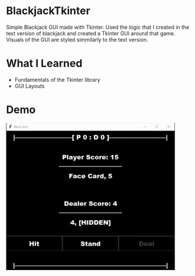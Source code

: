 # BlackjackTkinter
Simple Blackjack GUI made with Tkinter. Used the logic that I created in the text version of blackjack and created a Tkinter GUI around that game. Visuals of the GUI are styled simmilarly to the text version.

# What I Learned 
- Fundamentals of the Tkinter library
- GUI Layouts

# Demo
<img src="gifs/blackjack_tkinter.gif" height="400">
